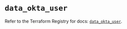 # `data_okta_user`

Refer to the Terraform Registry for docs: [`data_okta_user`](https://registry.terraform.io/providers/okta/okta/4.10.0/docs/data-sources/user).
